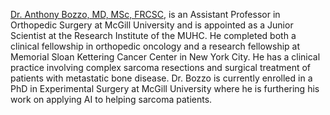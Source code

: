 [Dr. Anthony Bozzo, MD, MSc, FRCSC](https://rimuhc.ca/-/anthony-bozzo), is an Assistant Professor in Orthopedic Surgery at McGill University and is appointed as a Junior Scientist at the Research Institute of the MUHC. He completed both a clinical fellowship in orthopedic oncology and a research fellowship at Memorial Sloan Kettering Cancer Center in New York City. He has a clinical practice involving complex sarcoma resections and surgical treatment of patients with metastatic bone disease. Dr. Bozzo is currently enrolled in a PhD in Experimental Surgery at McGill University where he is furthering his work on applying AI to helping sarcoma patients. 